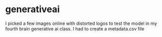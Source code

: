 # generativeai
I picked a few images online with distorted logos to test the model in my fourth brain generative ai class. 
I had to create a metadata.csv file
